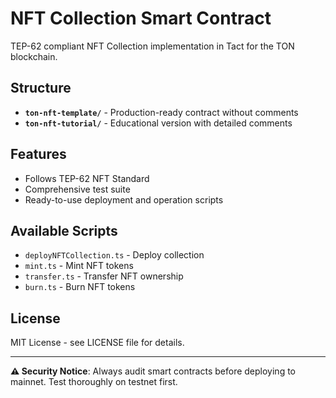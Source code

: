 # NFT Collection Smart Contract

TEP-62 compliant NFT Collection implementation in Tact for the TON blockchain.

## Structure

- **`ton-nft-template/`** - Production-ready contract without comments
- **`ton-nft-tutorial/`** - Educational version with detailed comments

## Features

- Follows TEP-62 NFT Standard
- Comprehensive test suite
- Ready-to-use deployment and operation scripts

## Available Scripts

- `deployNFTCollection.ts` - Deploy collection
- `mint.ts` - Mint NFT tokens
- `transfer.ts` - Transfer NFT ownership
- `burn.ts` - Burn NFT tokens

## License

MIT License - see LICENSE file for details.

---

**⚠️ Security Notice**: Always audit smart contracts before deploying to mainnet. Test thoroughly on testnet first.